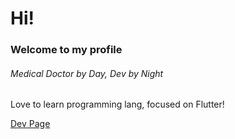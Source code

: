 # Hi!

### Welcome to my profile

###### Medical Doctor by Day, Dev by Night

Love to learn programming lang, focused on Flutter!

[Dev Page](https://mrcrbrth.is-a.dev)
